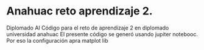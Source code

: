 # Anahuac reto aprendizaje 2. 
Diplomado AI
Código para el reto de aprendizaje 2 en diplomado universidad anahuac
El presente código se generó usando jupiter notebooc. Por eso la configuración apra matplot lib

